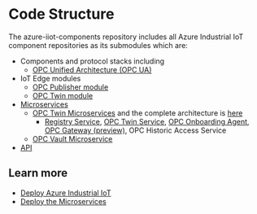 # Code Structure

The azure-iiot-components repository includes all Azure Industrial IoT component repositories as its submodules which are:

* Components and protocol stacks including
  * [OPC Unified Architecture (OPC UA)](https://github.com/Azure/azure-iiot-opc-ua)
* IoT Edge modules
  * [OPC Publisher module](https://github.com/Azure/iot-edge-opc-publisher)
  * [OPC Twin module](https://github.com/Azure/azure-iiot-opc-twin-module)
* [Microservices](https://github.com/Azure/azure-iiot-services)
  * [OPC Twin Microservices](docs/twin/readme.md)  and the complete architecture is [here](architecture.md)
    * [Registry Service](services/registry.md), [OPC Twin Service](services/twin.md), [OPC Onboarding Agent](services/onboarding.md), [OPC Gateway (preview)](services/gateway.md), OPC Historic Access Service
  * [OPC Vault Microservice](https://github.com/Azure/azure-iiot-opc-vault-service)
* [API](api/readme.md)

## Learn more

* [Deploy Azure Industrial IoT](readme.md)
* [Deploy the Microservices](howto-deploy-microservices.md)
